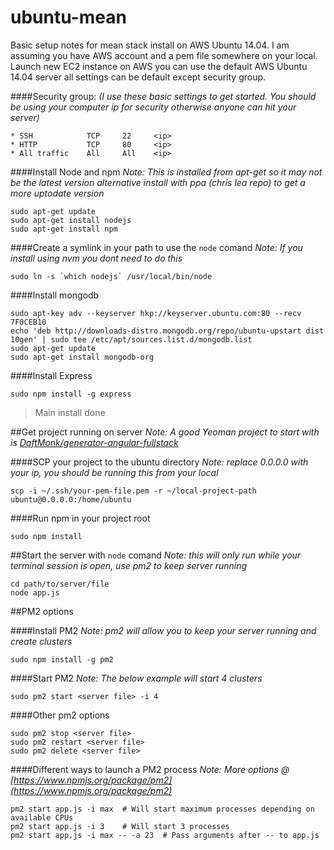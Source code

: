 ubuntu-mean
===========

Basic setup notes for mean stack install on AWS Ubuntu 14.04. I am assuming you have AWS account and a pem file somewhere on your local. Launch new EC2 instance on AWS you can use the default AWS Ubuntu 14.04 server all settings can be default except security group. 

####Security group:
*(I use these basic settings to get started. You should be using your computer ip for security otherwise anyone can hit your server)*
```
* SSH            TCP     22     <ip>
* HTTP           TCP     80     <ip>
* All traffic    All     All    <ip>
``` 

####Install Node and npm 
*Note: This is installed from apt-get so it may not be the latest version alternative install with ppa (chris lea repo) to get a more uptodate version*
```
sudo apt-get update
sudo apt-get install nodejs
sudo apt-get install npm
```
####Create a symlink in your path to use the `node` comand
*Note: If you install using nvm you dont need to do this*
```
sudo ln -s `which nodejs` /usr/local/bin/node
```

####Install mongodb
```
sudo apt-key adv --keyserver hkp://keyserver.ubuntu.com:80 --recv 7F0CEB10
echo 'deb http://downloads-distro.mongodb.org/repo/ubuntu-upstart dist 10gen' | sudo tee /etc/apt/sources.list.d/mongodb.list
sudo apt-get update
sudo apt-get install mongodb-org
```

####Install Express
```
sudo npm install -g express
```

>Main install done


##Get project running on server 
*Note: A good Yeoman project to start with is [DaftMonk/generator-angular-fullstack](https://github.com/DaftMonk/generator-angular-fullstack)*

####SCP your project to the ubuntu directory 
*Note: replace 0.0.0.0 with your ip, you should be running this from your local*
```
scp -i ~/.ssh/your-pem-file.pem -r ~/local-project-path ubuntu@0.0.0.0:/home/ubuntu
```

####Run npm in your project root 
```
sudo npm install
```

##Start the server with `node` comand 
*Note: this will only run while your terminal session is open, use pm2 to keep server running*
```
cd path/to/server/file
node app.js
```

##PM2 options

####Install PM2 
*Note: pm2 will allow you to keep your server running and create clusters*
```
sudo npm install -g pm2
```

####Start PM2 
*Note: The below example will start 4 clusters*
```
sudo pm2 start <server file> -i 4
```

####Other pm2 options
```
sudo pm2 stop <server file>
sudo pm2 restart <server file>
sudo pm2 delete <server file>
```

####Different ways to launch a PM2 process 
*Note: More options @ [https://www.npmjs.org/package/pm2](https://www.npmjs.org/package/pm2)*
```
pm2 start app.js -i max  # Will start maximum processes depending on available CPUs
pm2 start app.js -i 3    # Will start 3 processes
pm2 start app.js -i max -- -a 23  # Pass arguments after -- to app.js
```



